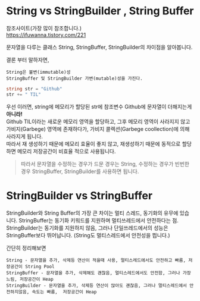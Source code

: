 # String vs StringBuilder , String Buffer

참조사이트(가장 많이 참조합니다.)
<br>
https://ifuwanna.tistory.com/221

문자열을 다루는 클래스 String, StringBuffer, StringBuilder의 차이점을 알아봅니다.

결론 부터 말하자면,

```
String은 불변(immutable)성   
StringBuffer 및 StringBuilder 가변(mutable)성을 가진다.
```

```C#
string str = "Github"
str += " TIL"
```

우선 이러면, string에 메모리가 할당된 str에 참조변수 Github에 문자열이 더해지는게 **아니라!**<br/>
Github TIL이라는 새로운 메모리 영역을 할당하고, 그후 메모리 영역이 사라지지 않고 가비지(Garbege) 영역에 존재하다가, 가비지 콜렉션(Garbege coollection)에 의해 사라지게 됩니다.
<br>
따라서 재 생성하기 때문에 메모리 효율이 좋지 않고, 재생성하기 때문에 동적으로 할당하면 메모리 저장공간이 비효율 적으로 사용됩니다.

> 따라서 문자열을 수정하는 경우가 드문 경우는 String, 수정하는 경우가 빈번한 경우 StringBuffer, StringBuilder를 사용하면 됩니다.

# StringBuilder vs StringBuffer

StringBuilder와 String Buffer의 가장 큰 차이는 멀티 스레드, 동기화의 유무에 있습니다. 
StringBuffer는 동기화 키워드를 지원하며 멀티쓰레드에서 안전하다는 점.
StringBuilder는 동기화를 지원하지 않음, 그러나 단일쓰레드에서의 성능은 StringBuffer보다 뛰어납니다.
(String도 멀티스레드에서 안전성을 띕니다.)

간단히 정리해보면

```
String - 문자열을 추가, 삭제등 연산이 적을때 사용, 멀티스레드에서도 안전하고 빠름, 저장공간이 String Pool
StringBuffer - 문자열을 추가, 삭제해도 괜찮음, 멀티스레드에서도 안전함, 그러나 가장 느림, 저장공간이 Heap
StringBuilder - 문자열을 추가, 삭제등 연산이 많아도 괜찮음, 그러나 멀티스레드에서 안전하지않음, 속도는 빠름,  저장공간이 Heap
```

